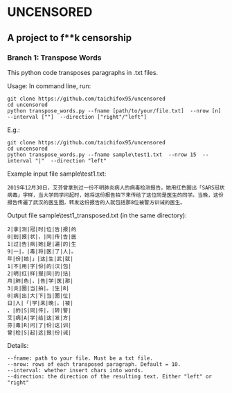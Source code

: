 # UNCENSORED
## A project to f**k censorship

### Branch 1: Transpose Words

This python code transposes paragraphs in .txt files.


Usage:
In command line, run:
```
git clone https://github.com/taichifox95/uncensored
cd uncensored
python transpose_words.py --fname [path/to/your/file.txt]  --nrow [n]  --interval [""]  --direction ["right"/"left"]
```

E.g.:

```
git clone https://github.com/taichifox95/uncensored
cd uncensored
python transpose_words.py --fname sample\test1.txt  --nrow 15  --interval "|"  --direction "left"
```

Example input file sample\test1.txt:
```
2019年12月30日，艾芬曾拿到过一份不明肺炎病人的病毒检测报告，她用红色圈出「SARS冠状病毒」字样，当大学同学问起时，她将这份报告拍下来传给了这位同是医生的同学。当晚，这份报告传遍了武汉的医生圈，转发这份报告的人就包括那8位被警方训诫的医生。
```

Output file sample\test1_transposed.txt (in the same directory):

```
2|拿|测|冠|时|位|告|报|的
0|到|报|状|，|同|传|告|医
1|过|告|病|她|是|遍|的|生
9|一|，|毒|将|医|了|人|。
年|份|她|」|这|生|武|就|
1|不|用|字|份|的|汉|包|
2|明|红|样|报|同|的|括|
月|肺|色|，|告|学|医|那|
3|炎|圈|当|拍|。|生|8|
0|病|出|大|下|当|圈|位|
日|人|「|学|来|晚|，|被|
，|的|S|同|传|，|转|警|
艾|病|A|学|给|这|发|方|
芬|毒|R|问|了|份|这|训|
曾|检|S|起|这|报|份|诫|
```

Details:

```
--fname: path to your file. Must be a txt file.
--nrow: rows of each transposed paragraph. Default = 10.
--interval: whether insert chars into words. 
--direction: the direction of the resulting text. Either "left" or "right"
```